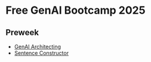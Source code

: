 # Free GenAI Bootcamp 2025
## Preweek
- [GenAI Architecting](genai-architecting/Readme.md)
- [Sentence Constructor](sentence-constructor/Readme.md)